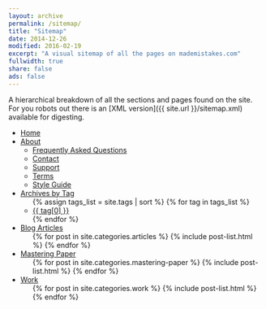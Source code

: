 ```yaml
---
layout: archive
permalink: /sitemap/
title: "Sitemap"
date: 2014-12-26
modified: 2016-02-19
excerpt: "A visual sitemap of all the pages on mademistakes.com"
fullwidth: true
share: false
ads: false
---
```


A hierarchical breakdown of all the sections and pages found on the site. For you robots out there is an [XML version]({{ site.url }}/sitemap.xml) available for digesting.

<div class="sitemap">
  <ul id="primaryNav" class="col5">
    <li id="home"><a href="{{ site.url }}/">Home</a></li>
    <li><a href="{{ site.url }}/about/">About</a>
      <ul>
        <li><a href="{{ site.url }}/faqs/">Frequently Asked Questions</a></li>
        <li><a href="{{ site.url }}/contact/">Contact</a></li>
        <li><a href="{{ site.url }}/support/">Support</a></li>
        <li><a href="{{ site.url }}/terms/">Terms</a></li>
        <li><a href="{{ site.url }}/style-guide/">Style Guide</a></li>
      </ul>
    </li>
    <li><a href="{{ site.url }}/tag/">Archives by Tag</a>
      <ul>
        {% assign tags_list = site.tags | sort %}  
        {% for tag in tags_list %} 
          <li><a href="{{ site.url }}/tag/{{ tag[0] | replace:' ','-' | downcase }}/">{{ tag[0] }}</a></li>
        {% endfor %}
      </ul>
    </li>
    <li><a href="{{ site.url }}/articles/">Blog Articles</a>
      <ul>
        {% for post in site.categories.articles %}
          {% include post-list.html %}
        {% endfor %}
      </ul>
    </li>
    <li><a href="{{ site.url }}/mastering-paper/">Mastering Paper</a>
      <ul>
        {% for post in site.categories.mastering-paper %}
          {% include post-list.html %}
        {% endfor %}
      </ul>
    </li>
    <li><a href="{{ site.url }}/work/">Work</a>
      <ul>
        {% for post in site.categories.work %}
          {% include post-list.html %}
        {% endfor %}
      </ul>
    </li>
  </ul><!-- /.col5 -->
</div><!-- /.sitemap -->

